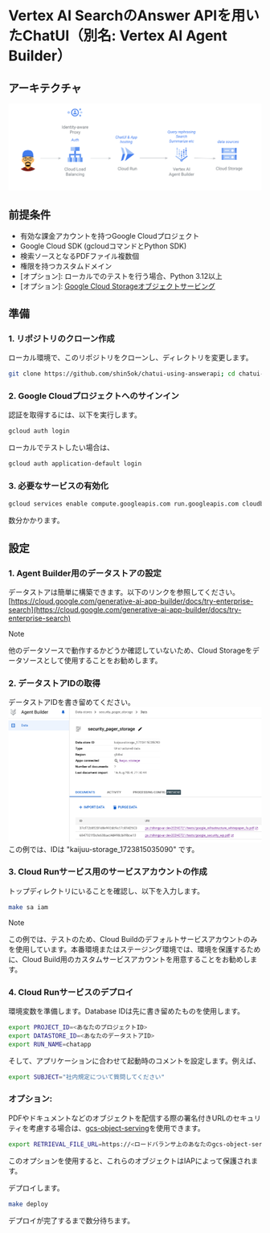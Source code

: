 # Vertex AI SearchのAnswer APIを用いたChatUI（別名: Vertex AI Agent Builder）
## アーキテクチャ
![サンプルアーキテクチャ](/images/sample-architecture.png)

## 前提条件
- 有効な課金アカウントを持つGoogle Cloudプロジェクト
- Google Cloud SDK (gcloudコマンドとPython SDK)
- 検索ソースとなるPDFファイル複数個
- 権限を持つカスタムドメイン
- [オプション]: ローカルでのテストを行う場合、Python 3.12以上
- [オプション]: [Google Cloud Storageオブジェクトサービング](https://github.com/shin5ok/gcs-object-serving)


## 準備
### 1. リポジトリのクローン作成
ローカル環境で、このリポジトリをクローンし、ディレクトリを変更します。
```bash
git clone https://github.com/shin5ok/chatui-using-answerapi; cd chatui-using-answerapi/
```

### 2. Google Cloudプロジェクトへのサインイン
認証を取得するには、以下を実行します。
```bash
gcloud auth login
```

ローカルでテストしたい場合は、
```bash
gcloud auth application-default login
```

### 3. 必要なサービスの有効化
```bash
gcloud services enable compute.googleapis.com run.googleapis.com cloudbuild.googleapis.com
```
数分かかります。

## 設定

### 1. Agent Builder用のデータストアの設定
データストアは簡単に構築できます。以下のリンクを参照してください。  
[https://cloud.google.com/generative-ai-app-builder/docs/try-enterprise-search](https://cloud.google.com/generative-ai-app-builder/docs/try-enterprise-search)

> [!NOTE]
> 他のデータソースで動作するかどうか確認していないため、Cloud Storageをデータソースとして使用することをお勧めします。


### 2. データストアIDの取得
データストアIDを書き留めてください。
![](./images/id_of_datastore.png)
この例では、IDは "kaijuu-storage_1723815035090" です。

### 3. Cloud Runサービス用のサービスアカウントの作成
トップディレクトリにいることを確認し、以下を入力します。
```bash
make sa iam
```
> [!NOTE]
> この例では、テストのため、Cloud Buildのデフォルトサービスアカウントのみを使用しています。本番環境またはステージング環境では、環境を保護するために、Cloud Build用のカスタムサービスアカウントを用意することをお勧めします。

### 4. Cloud Runサービスのデプロイ
環境変数を準備します。Database IDは先に書き留めたものを使用します。
```bash
export PROJECT_ID=<あなたのプロジェクトID>
export DATASTORE_ID=<あなたのデータストアID>
export RUN_NAME=chatapp
```
そして、アプリケーションに合わせて起動時のコメントを設定します。例えば、
```bash
export SUBJECT="社内規定について質問してください"
```
### オプション:
PDFやドキュメントなどのオブジェクトを配信する際の署名付きURLのセキュリティを考慮する場合は、[gcs-object-serving](https://github.com/shin5ok/gcs-object-serving)を使用できます。
```bash
export RETRIEVAL_FILE_URL=https://<ロードバランサ上のあなたのgcs-object-serving URL>
```
このオプションを使用すると、これらのオブジェクトはIAPによって保護されます。

デプロイします。
```bash
make deploy
```
デプロイが完了するまで数分待ちます。
